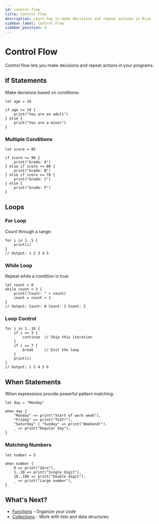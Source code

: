 ```yaml
---
id: control-flow
title: Control Flow
description: Learn how to make decisions and repeat actions in Rive
sidebar_label: Control Flow
sidebar_position: 4
---
```


# Control Flow

Control flow lets you make decisions and repeat actions in your programs.

## If Statements

Make decisions based on conditions:

```rive
let age = 18

if age >= 18 {
    print("You are an adult")
} else {
    print("You are a minor")
}
```

### Multiple Conditions

```rive
let score = 85

if score >= 90 {
    print("Grade: A")
} else if score >= 80 {
    print("Grade: B")
} else if score >= 70 {
    print("Grade: C")
} else {
    print("Grade: F")
}
```

## Loops

### For Loop

Count through a range:

```rive
for i in 1..5 {
    print(i)
}
// Output: 1 2 3 4 5
```

### While Loop

Repeat while a condition is true:

```rive
let count = 0
while count < 3 {
    print("Count: " + count)
    count = count + 1
}
// Output: Count: 0 Count: 1 Count: 2
```

### Loop Control

```rive
for i in 1..10 {
    if i == 3 {
        continue  // Skip this iteration
    }
    if i == 7 {
        break     // Exit the loop
    }
    print(i)
}
// Output: 1 2 4 5 6
```

## When Statements

When expressions provide powerful pattern matching:

```rive
let day = "Monday"

when day {
    "Monday" => print("Start of work week"),
    "Friday" => print("TGIF!"),
    "Saturday" | "Sunday" => print("Weekend!"),
    _ => print("Regular day"),
}
```

### Matching Numbers

```rive
let number = 5

when number {
    0 => print("Zero"),
    1..10 => print("Single digit"),
    10..100 => print("Double digit"),
    _ => print("Large number"),
}
```

## What's Next?

- [Functions](../intermediate/functions.md) - Organize your code
- [Collections](../intermediate/collections.md) - Work with lists and data structures
